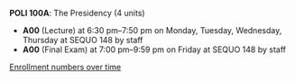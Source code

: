 **POLI 100A**: The Presidency (4 units)

- **A00** (Lecture) at 6:30 pm–7:50 pm on Monday, Tuesday, Wednesday, Thursday at SEQUO 148 by staff
- **A00** (Final Exam) at 7:00 pm–9:59 pm on Friday at SEQUO 148 by staff

[Enrollment numbers over time](./POLI100A.tsv)
